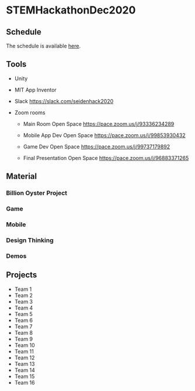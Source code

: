 # STEMHackathonDec2020

## Schedule

The schedule is available [here](https://bit.ly/2VkAGrO).

## Tools

* Unity

* MIT App Inventor

* Slack https://slack.com/seidenhack2020 

* Zoom rooms

  * Main Room Open Space https://pace.zoom.us/j/93336234289

  * Mobile App Dev Open Space https://pace.zoom.us/j/99853930432

  * Game Dev Open Space https://pace.zoom.us/j/99737179892

  * Final Presentation Open Space https://pace.zoom.us/j/96883371265

## Material

### Billion Oyster Project

### Game

### Mobile

### Design Thinking

### Demos

## Projects

* Team 1
* Team 2
* Team 3
* Team 4
* Team 5
* Team 6
* Team 7
* Team 8
* Team 9
* Team 10
* Team 11
* Team 12
* Team 13
* Team 14
* Team 15
* Team 16
